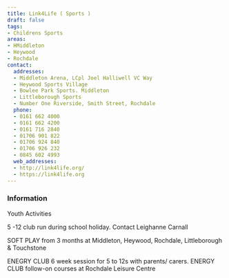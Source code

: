 ```yaml
---
title: Link4Life ( Sports )
draft: false
tags:
- Childrens Sports
areas:
- HMiddleton
- Heywood
- Rochdale
contact:
  addresses:
  - Middleton Arena, LCpl Joel Halliwell VC Way
  - Heywood Sports Village
  - Bowlee Park Sports. Middleton 
  - Littleborough Sports
  - Number One Riverside, Smith Street, Rochdale
  phone:
  - 0161 662 4000
  - 0161 662 4200
  - 0161 716 2840
  - 01706 901 822
  - 01706 924 840
  - 01706 926 232
  - 0845 602 4993
  web_addresses:
  - http://link4life.org/
  - https://link4life.org
---
```


### Information
Youth Activities

5 -12 club run during school holiday. Contact Leighanne Carnall

SOFT PLAY from 3 months at Middleton, Heywood, Rochdale, Littleborough & Touchstone

ENEGRY CLUB 6 week session for 5 to 12s with parents/ carers.
ENERGY CLUB follow-on courses at Rochdale Leisure Centre

